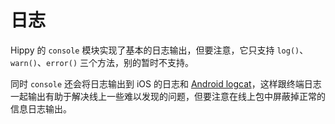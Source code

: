# 日志

Hippy 的 `console` 模块实现了基本的日志输出，但要注意，它只支持 `log()`、`warn()`、`error()` 三个方法，别的暂时不支持。

同时 `console` 还会将日志输出到 iOS 的日志和 [Android logcat](//developer.android.com/studio/command-line/logcat)，这样跟终端日志一起输出有助于解决线上一些难以发现的问题，但要注意在线上包中屏蔽掉正常的信息日志输出。
